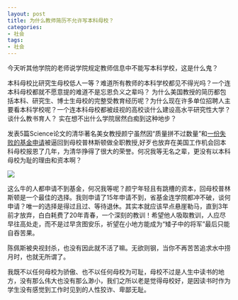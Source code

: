 ```yaml
---
layout: post
title: 为什么教师简历不允许写本科母校？
categories:
- 社会
tags:
- 社会
---
```

今天听其他学院的老师说学院规定教师信息中不能写本科学校，这是什么鬼？
<!--more-->
本科母校比研究生母校低人一等？难道所有教师的本科学校都见不得光吗？一个连本科母校都就不愿意提的难道不是忘恩负义之辈吗？ 为什么美国教授的简历都包括本科、研究生、博士生母校的完整受教育经历呢？为什么现在许多单位招聘人主要看本科学校呢？一个连本科母校都被歧视的高校谈什么建设高水平研究性大学？谈什么教书育人？ 实在想不出什么学院居然白痴到这种地步？

发表5篇Science论文的清华著名美女教授颜宁虽然因“质量拼不过数量”和[一份失败的基金申请](http://blog.sciencenet.cn/home.php?mod=space&uid=65865&do=blog&id=824367)被逼回到母校普林斯顿做全职教授,好歹也放弃在美国工作机会回本科母校报恩了几年，为清华挣得了很大的荣誉。何况我等无名之辈，更没有以本科母校为耻的理由和资本啊？

![](http://blog.hwdong.com/images/yanning.jpg)

这么牛的人都申请不到基金，何况我等呢？颜宁年轻且有跳槽的资本，回母校普林斯顿是一个最佳的选择。我则申请了15年申请不到，省基金连学院都冲不破，谈何申请？唯一的选择是得过且过、等待退休。其实本就应该早点悬崖勒马，直到3年前才放弃，白白耗费了20年青春，一个深刻的教训！希望他人吸取教训，人应尽早往高处走，而不是过早贪图安乐，祈望在小地方能成为“矮子中的将军”最后只能自吞苦果。

陈佩斯被央视封杀，也没有因此就不活了嘛。无欲则钢，当你不再苦苦追求水中捞月时，也就无所谓了。

我既不以任何母校为骄傲、也不以任何母校为可耻，母校不过是人生中读书的地方，没有那么伟大也没有那么渺小，我们之所以老是觉得母校好，是因读书时作为学生没有感觉到工作时见到的人性狡诈、卑鄙无耻。
